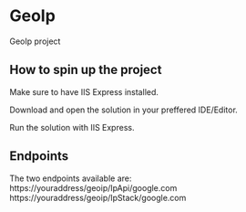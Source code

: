 # GeoIp
GeoIp project

## How to spin up the project
Make sure to have IIS Express installed.

Download and open the solution in your preffered IDE/Editor.

Run the solution with IIS Express.

## Endpoints
The two endpoints available are:
https://youraddress/geoip/IpApi/google.com 
https://youraddress/geoip/IpStack/google.com
